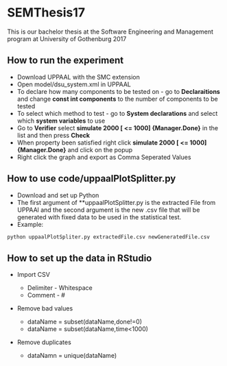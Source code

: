 # SEMThesis17
This is our bachelor thesis at the Software Engineering and Management program at University of Gothenburg 2017

## How to run the experiment
* Download UPPAAL with the SMC extension
* Open model/dsu_system.xml in UPPAAL
* To declare how many components to be tested on - go to **Declaraitions** and change **const int components** to the number of components to be tested
* To select which method to test - go to **System declarations** and select which **system variables** to use
* Go to **Verifier** select **simulate 2000 [ <= 1000] {Manager.Done}** in the list and then press **Check**
* When property been satisfied right click **simulate 2000 [ <= 1000] {Manager.Done}** and click on the popup
* Right click the graph and export as Comma Seperated Values

## How to use code/uppaalPlotSplitter.py
* Download and set up Python
* The first argument of **uppaalPlotSplitter.py is the extracted File from UPPAAl and the second argument is the new .csv file that will be generated with fixed data to be used in the statistical test.
* Example:
```python
python uppaalPlotSpliter.py extractedFile.csv newGeneratedFile.csv
```

## How to set up the data in RStudio
* Import CSV
  * Delimiter - Whitespace
  * Comment - #

* Remove bad values
  * dataName = subset(dataName,done!=0)
  * dataName = subset(dataName,time<1000)

* Remove duplicates
  * dataNamn = unique(dataName)
